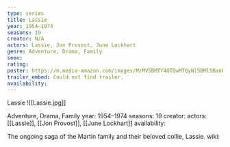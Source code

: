 ```yaml
---
type: series
title: Lassie
year: 1954–1974
seasons: 19
creator: N/A
actors: Lassie, Jon Provost, June Lockhart
genre: Adventure, Drama, Family
seen:
rating: 
poster: https://m.media-amazon.com/images/M/MV5BMTY4OTQwMTQyNl5BMl5BanBnXkFtZTcwMDE4ODYyMQ@@._V1_SX300.jpg
trailer_embed: Could not find trailer.
availability:
---
```

Lassie
![[Lassie.jpg]]

Adventure, Drama, Family
year: 1954–1974
seasons: 19
creator: 
actors: [[Lassie]], [[Jon Provost]], [[June Lockhart]]
availability:

The ongoing saga of the Martin family and their beloved collie, Lassie.
wiki: 



